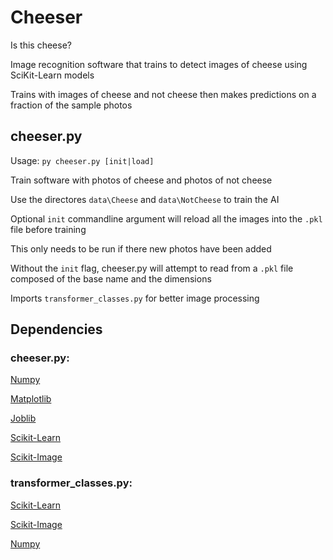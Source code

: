 # Cheeser

Is this cheese?

Image recognition software that trains to detect images of cheese using SciKit-Learn models

Trains with images of cheese and not cheese then makes predictions on a fraction of the sample photos

## cheeser.py

Usage: `py cheeser.py [init|load]`

Train software with photos of cheese and photos of not cheese

Use the directores `data\Cheese` and `data\NotCheese` to train the AI

Optional `init` commandline argument will reload all the images into the `.pkl` file before training

This only needs to be run if there new photos have been added

Without the `init` flag, cheeser.py will attempt to read from a `.pkl` file composed of the base name and the dimensions

Imports `transformer_classes.py` for better image processing

## Dependencies

### cheeser.py:

[Numpy](https://pypi.org/project/numpy/)

[Matplotlib](https://pypi.org/project/matplotlib/)

[Joblib](https://pypi.org/project/joblib/)

[Scikit-Learn](https://pypi.org/project/scikit-learn/)

[Scikit-Image](https://github.com/ColeBardin/Cheeser.git)

### transformer_classes.py:

[Scikit-Learn](https://pypi.org/project/scikit-learn/)

[Scikit-Image](https://github.com/ColeBardin/Cheeser.git)

[Numpy](https://pypi.org/project/numpy/)
